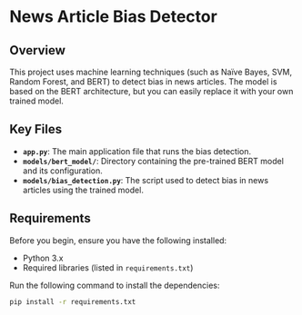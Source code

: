 # News Article Bias Detector

## Overview
This project uses machine learning techniques (such as Naïve Bayes, SVM, Random Forest, and BERT) to detect bias in news articles. The model is based on the BERT architecture, but you can easily replace it with your own trained model.

## Key Files
- **`app.py`**: The main application file that runs the bias detection.
- **`models/bert_model/`**: Directory containing the pre-trained BERT model and its configuration.
- **`models/bias_detection.py`**: The script used to detect bias in news articles using the trained model.

## Requirements
Before you begin, ensure you have the following installed:
- Python 3.x
- Required libraries (listed in `requirements.txt`)

Run the following command to install the dependencies:
```bash
pip install -r requirements.txt
